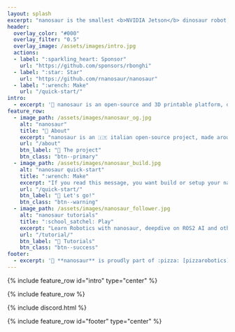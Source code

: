 ```yaml
---
layout: splash
excerpt: "nanosaur is the smallest <b>NVIDIA Jetson</b> dinosaur robot, fully 3D printable, open-source, ROS2 & Isaac ROS based.<br/> <small>Designed & made by [Raffaello Bonghi](https://rnext.it)</small>"
header:
  overlay_color: "#000"
  overlay_filter: "0.5"
  overlay_image: /assets/images/intro.jpg
  actions:
  - label: ":sparkling_heart: Sponsor"
    url: "https://github.com/sponsors/rbonghi"
  - label: ":star: Star"
    url: "https://github.com/rnanosaur/nanosaur"
  - label: ":wrench: Make"
    url: "/quick-start/"
intro: 
  - excerpt: '🦕 nanosaur is an open-source and 3D printable platform, designed to wander on your desk. With this platform, you learn the fundamentals of [ROS2](https://www.ros.org/) and NVIDIA [Isaac ROS](https://developer.nvidia.com/isaac-ros-gems) GEMs. Learning how to use AI applied in robotics.'
feature_row:
  - image_path: /assets/images/nanosaur_og.jpg
    alt: "nanosaur"
    title: "🦕 About"
    excerpt: "nanosaur is an 🇮🇹 italian open-source project, made around NVIDIA Jetson and designed with an active community behind."
    url: "/about"
    btn_label: "📃 The project"
    btn_class: "btn--primary"
  - image_path: /assets/images/nanosaur_build.jpg
    alt: "nanosaur quick-start"
    title: ":wrench: Make"
    excerpt: "If you read this message, you want build or setup your nanosaur. There is only a button to press and follow the guide!"
    url: "/quick-start/"
    btn_label: "🚧 Let's go!"
    btn_class: "btn--warning"
  - image_path: /assets/images/nanosaur_follower.jpg
    alt: "nanosaur tutorials"
    title: ":school_satchel: Play"
    excerpt: "Learn Robotics with nanosaur, deepdive on ROS2 AI and other. Follow tutorials and courses to start in this world."
    url: "/tutorial/"
    btn_label: "💯 Tutorials"
    btn_class: "btn--success"
footer: 
  - excerpt: '🦕 **nanosaur** is proudly part of :pizza: [pizzarobotics](https://pizzarobotics.org) community'
---
```


{% include feature_row id="intro" type="center" %}

{% include feature_row %}

{% include discord.html %}

{% include feature_row id="footer" type="center" %}